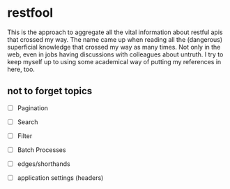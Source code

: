 # restfool

This is the approach to aggregate all the vital information about restful apis that crossed my way. The name came up when reading all the (dangerous) superficial knowledge that crossed my way as many times. Not only in the web, even in jobs having discussions with colleagues about untruth. I try to keep myself up to using some academical way of putting my references in here, too.

## not to forget topics
- [ ] Pagination
- [ ] Search
- [ ] Filter
- [ ] Batch Processes
- [ ] edges/shorthands
- [ ] application settings (headers) 

